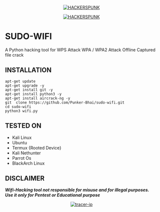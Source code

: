 <p align="center">
<a href="https://punkers.business.site"><img title="HACKERSPUNK" src="https://img.shields.io/badge/MADE%20IN-INDIA-SCRIPT?colorA=%23ff8100&colorB=%23017e40&colorC=%23ff0000&style=for-the-badge"></a>
</p>
</p>
<p align="center">
<a href="https://punkers.business.site"><img title="HACKERSPUNK" src="https://img.shields.io/badge/HACKERS-PUNK-green?style=for-the-badge&logo=appveyor"></a>
</p>

# SUDO-WIFI
A Python hacking tool for WPS Attack WPA / WPA2 Attack Offline Captured file crack

## INSTALLATION
```
apt-get update
apt-get upgrade -y
apt-get install git -y
apt-get install python3 -y
apt-get install aircrack-ng -y
git  clone https://github.com/Punker-Bhai/sudo-wifi.git
cd sudo-wifi
python3 wifi.py
```
## TESTED ON
* Kali Linux
* Ubuntu
* Termux {Rooted Device}
* Kali Nethunter
* Parrot Os
* BlackArch Linux
## DISCLAIMER
*****Wifi-Hacking tool not responsible for misuse and for illegal purposes. Use it only for Pentest or Educational purpose*****
<p align="center">
<a href="https://hackerspunk.tk"><img title="tracer-ip" src="https://github.com/Punker-Bhai/sudo-wifi/blob/35f7f321a1d6fb8d64d65601bea28bfc35b3f010/Screenshot_20210402-010745~2.png"></a>
</p>
